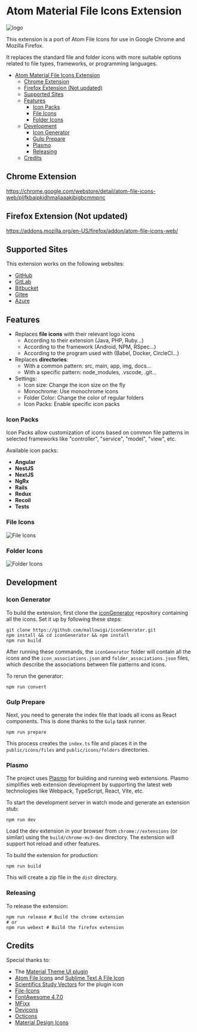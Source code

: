 # Atom Material File Icons Extension

![logo](https://raw.githubusercontent.com/mallowigi/a-file-icon-idea/master/src/main/resources/META-INF/pluginIcon.svg?sanitize=true)

This extension is a port of Atom File Icons for use in Google Chrome and Mozilla Firefox.

It replaces the standard file and folder icons with more suitable options related to file types, frameworks, or programming languages.

<!-- TOC -->

* [Atom Material File Icons Extension](#atom-material-file-icons-extension)
    * [Chrome Extension](#chrome-extension)
    * [Firefox Extension (Not updated)](#firefox-extension-not-updated)
    * [Supported Sites](#supported-sites)
    * [Features](#features)
        * [Icon Packs](#icon-packs)
        * [File Icons](#file-icons)
        * [Folder Icons](#folder-icons)
    * [Development](#development)
        * [Icon Generator](#icon-generator)
        * [Gulp Prepare](#gulp-prepare)
        * [Plasmo](#plasmo)
        * [Releasing](#releasing)
    * [Credits](#credits)

<!-- TOC -->

## Chrome Extension

<https://chrome.google.com/webstore/detail/atom-file-icons-web/pljfkbaipkidhmaljaaakibigbcmmpnc>

## Firefox Extension (Not updated)

<https://addons.mozilla.org/en-US/firefox/addon/atom-file-icons-web/>

## Supported Sites

This extension works on the following websites:

- [GitHub](https://github.com)
- [GitLab](https://gitlab.com)
- [Bitbucket](https://bitbucket.org)
- [Gitee](https://gitee.com)
- [Azure](https://dev.azure.com)

## Features

- Replaces **file icons** with their relevant logo icons
    - According to their extension (Java, PHP, Ruby...)
    - According to the framework (Android, NPM, RSpec...)
    - According to the program used with (Babel, Docker, CircleCI...)
- Replaces **directories**:
    - With a common pattern: src, main, app, img, docs...
    - With a specific pattern: node_modules, .vscode, .git...
- Settings:
    - Icon size: Change the icon size on the fly
    - Monochrome: Use monochrome icons
    - Folder Color: Change the color of regular folders
    - Icon Packs: Enable specific icon packs

### Icon Packs

Icon Packs allow customization of icons based on common file patterns in selected frameworks like "controller", "service", "model", "view",
etc.

Available icon packs:

- **Angular**
- **NestJS**
- **NextJS**
- **NgRx**
- **Rails**
- **Redux**
- **Recoil**
- **Tests**

### File Icons

![File Icons](https://raw.githubusercontent.com/mallowigi/iconGenerator/master/assets/files.png)

### Folder Icons

![Folder Icons](https://raw.githubusercontent.com/mallowigi/iconGenerator/master/assets/folders.png)

## Development

### Icon Generator

To build the extension, first clone the [iconGenerator](https://github.com/mallowigi/iconGenerator.git) repository containing all the icons.
Set it up by following these steps:

```shell
git clone https://github.com/mallowigi/iconGenerator.git
npm install && cd iconGenerator && npm install
npm run build
```

After running these commands, the `iconGenerator` folder will contain all the icons and the `icon_associations.json`
and `folder_associations.json` files, which describe the associations between file patterns and icons.

To rerun the generator:

```shell
npm run convert
```

### Gulp Prepare

Next, you need to generate the index file that loads all icons as React components. This is done thanks to the `Gulp` task runner.

```shell
npm run prepare
```

This process creates the `index.ts` file and places it in the `public/icons/files` and `public/icons/folders` directories.

### Plasmo

The project uses [Plasmo](https://www.plasmo.com/) for building and running web extensions. Plasmo simplifies web extension development by
supporting the latest web technologies like Webpack, TypeScript, React, Vite, etc.

To start the development server in watch mode and generate an extension stub:

```shell
npm run dev
```

Load the dev extension in your browser from `chrome://extensions` (or similar) using the `build/chrome-mv3-dev` directory. The extension
will
support hot reload and other features.

To build the extension for production:

```shell
npm run build
```

This will create a zip file in the `dist` directory.

### Releasing

To release the extension:

```shell
npm run release # Build the chrome extension
# or
npm run webext # Build the firefox extension
```

## Credits

Special thanks to:

- The [Material Theme UI plugin](https://www.material-theme.com)
- [Atom File Icons](https://github.com/file-icons/atom) and [Sublime Text A File Icon](https://github.com/SublimeText/AFileIcon)
- [Scientifics Study Vectors](https://www.svgrepo.com/svg/121720/atom) for the plugin icon
- [File-Icons](https://github.com/file-icons/source/blob/master/charmap.md)
- [FontAwesome 4.7.0](https://fontawesome.com/v4.7.0/cheatsheet/)
- [MFixx](https://github.com/file-icons/MFixx/blob/master/charmap.md)
- [Devicons](https://github.com/file-icons/DevOpicons/blob/master/charmap.md)
- [Octicons](https://octicons.github.com/)
- [Material Design Icons](https://materialdesignicons.com/)
